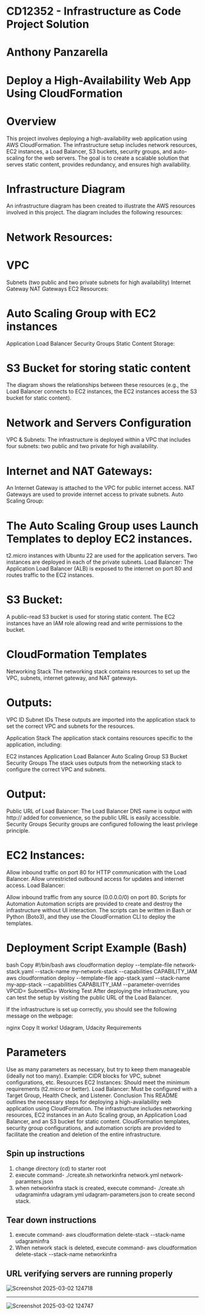 # CD12352 - Infrastructure as Code Project Solution
# Anthony Panzarella

# Deploy a High-Availability Web App Using CloudFormation

# Overview
This project involves deploying a high-availability web application using AWS CloudFormation. The infrastructure setup includes network resources, EC2 instances, a Load Balancer, S3 buckets, security groups, and auto-scaling for the web servers. The goal is to create a scalable solution that serves static content, provides redundancy, and ensures high availability.

# Infrastructure Diagram
An infrastructure diagram has been created to illustrate the AWS resources involved in this project. The diagram includes the following resources:

# Network Resources:

# VPC
Subnets (two public and two private subnets for high availability)
Internet Gateway
NAT Gateways
EC2 Resources:

# Auto Scaling Group with EC2 instances
Application Load Balancer
Security Groups
Static Content Storage:

# S3 Bucket for storing static content
The diagram shows the relationships between these resources (e.g., the Load Balancer connects to EC2 instances, the EC2 instances access the S3 bucket for static content).

# Network and Servers Configuration
VPC & Subnets:
The infrastructure is deployed within a VPC that includes four subnets: two public and two private for high availability.

# Internet and NAT Gateways:

An Internet Gateway is attached to the VPC for public internet access.
NAT Gateways are used to provide internet access to private subnets.
Auto Scaling Group:

# The Auto Scaling Group uses Launch Templates to deploy EC2 instances.
t2.micro instances with Ubuntu 22 are used for the application servers.
Two instances are deployed in each of the private subnets.
Load Balancer:
The Application Load Balancer (ALB) is exposed to the internet on port 80 and routes traffic to the EC2 instances.

# S3 Bucket:
A public-read S3 bucket is used for storing static content. The EC2 instances have an IAM role allowing read and write permissions to the bucket.

# CloudFormation Templates
Networking Stack
The networking stack contains resources to set up the VPC, subnets, internet gateway, and NAT gateways.

# Outputs:

VPC ID
Subnet IDs
These outputs are imported into the application stack to set the correct VPC and subnets for the resources.

Application Stack
The application stack contains resources specific to the application, including:

EC2 instances
Application Load Balancer
Auto Scaling Group
S3 Bucket
Security Groups
The stack uses outputs from the networking stack to configure the correct VPC and subnets.

# Output:

Public URL of Load Balancer:
The Load Balancer DNS name is output with http:// added for convenience, so the public URL is easily accessible.
Security Groups
Security groups are configured following the least privilege principle.

# EC2 Instances:

Allow inbound traffic on port 80 for HTTP communication with the Load Balancer.
Allow unrestricted outbound access for updates and internet access.
Load Balancer:

Allow inbound traffic from any source (0.0.0.0/0) on port 80.
Scripts for Automation
Automation scripts are provided to create and destroy the infrastructure without UI interaction. The scripts can be written in Bash or Python (Boto3), and they use the CloudFormation CLI to deploy the templates.

# Deployment Script Example (Bash)
bash
Copy
#!/bin/bash
aws cloudformation deploy --template-file network-stack.yaml --stack-name my-network-stack --capabilities CAPABILITY_IAM
aws cloudformation deploy --template-file app-stack.yaml --stack-name my-app-stack --capabilities CAPABILITY_IAM --parameter-overrides VPCID=<vpc-id> SubnetIDs=<subnet-ids>
Working Test
After deploying the infrastructure, you can test the setup by visiting the public URL of the Load Balancer.

If the infrastructure is set up correctly, you should see the following message on the webpage:

nginx
Copy
It works! Udagram, Udacity
Requirements

# Parameters
Use as many parameters as necessary, but try to keep them manageable (ideally not too many).
Example: CIDR blocks for VPC, subnet configurations, etc.
Resources
EC2 Instances: Should meet the minimum requirements (t2.micro or better).
Load Balancer: Must be configured with a Target Group, Health Check, and Listener.
Conclusion
This README outlines the necessary steps for deploying a high-availability web application using CloudFormation. The infrastructure includes networking resources, EC2 instances in an Auto Scaling group, an Application Load Balancer, and an S3 bucket for static content. CloudFormation templates, security group configurations, and automation scripts are provided to facilitate the creation and deletion of the entire infrastructure.







## Spin up instructions
1. change directory (cd) to starter root
2. execute command- ./create.sh networkinfra network.yml network-paramters.json
3. when networkinfra stack is created, execute command- ./create.sh udagraminfra udagram.yml udagram-parameters.json to create second stack. 

## Tear down instructions
1. execute command- aws cloudformation delete-stack --stack-name udagraminfra
2. When network stack is deleted, execute command- aws cloudformation delete-stack --stack-name networkinfra

## URL verifying servers are running properly

![Screenshot 2025-03-02 124718](https://github.com/user-attachments/assets/24bb5ad4-0855-43eb-b69c-d4ed31413b1d)

---

![Screenshot 2025-03-02 124747](https://github.com/user-attachments/assets/5992a2eb-1904-47a6-926e-2956102605ed)
